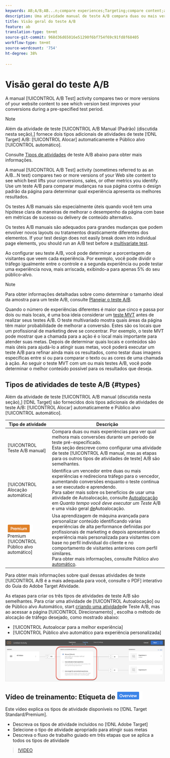 ```yaml
---
keywords: AB;A/B;AB...n;compare experiences;Targeting;compare content;auto-target;auto-allocate
description: Uma atividade manual de teste A/B compara duas ou mais versões do conteúdo do site para ver qual versão melhora melhor suas conversões durante um período de teste pré-especificado.
title: Visão geral do teste A/B
feature: ab
translation-type: tm+mt
source-git-commit: 968d36d65016e51290f6bf754f69c91fd8f68405
workflow-type: tm+mt
source-wordcount: '754'
ht-degree: 38%

---
```



# Visão geral do teste A/B

A manual [!UICONTROL A/B Test] activity compares two or more versions of your website content to see which version best improves your conversions during a pre-specified test period.

>[!NOTE]
>
>Além da atividade de teste [!UICONTROL A/B Manual (Padrão) (discutida nesta seção),] fornece dois tipos adicionais de atividades de teste [!DNL Target]  A/B: [!UICONTROL Alocar] automaticamente e Público alvo [!UICONTROL automático].
>
>Consulte [Tipos de atividades](#types) de teste A/B abaixo para obter mais informações.

A manual [!UICONTROL A/B Test] activity (sometimes referred to as an A/B...N test) compares two or more versions of your Web site content to see which best lifts your conversions, sales, or other metrics you identify. Use um teste A/B para comparar mudanças na sua página contra o design padrão da página para determinar qual experiência apresenta os melhores resultados.

Os testes A/B manuais são especialmente úteis quando você tem uma hipótese clara de maneiras de melhorar o desempenho da página com base em métricas de sucesso ou delivery de conteúdo alternativo.

Os testes A/B manuais são adequados para grandes mudanças que podem envolver novos layouts ou tratamentos drasticamente diferentes dos elementos. If your test design does not easily break down into individual page elements, you should run an A/B test before a [multivariate test](/help/c-activities/c-multivariate-testing/multivariate-testing.md).

Ao configurar seu teste A/B, você pode determinar a porcentagem de visitantes que veem cada experiência. Por exemplo, você pode dividir o tráfego igualmente entre o controle e a segunda experiência ou pode testar uma experiência nova, mais arriscada, exibindo-a para apenas 5% do seu público-alvo.

>[!NOTE]
>
>Para obter informações detalhadas sobre como determinar o tamanho ideal da amostra para um teste A/B, consulte [Planejar o teste A/B](/help/c-activities/t-test-ab/sample-size-determination.md).

Quando o número de experiências diferentes é maior que cinco e passa por dois ou mais locais, é uma boa ideia considerar um [teste MVT](/help/c-activities/c-multivariate-testing/multivariate-testing.md) antes de realizar seus testes A/B. O teste multivariado mostra quais áreas da página têm maior probabilidade de melhorar a conversão. Estes são os locais que um profissional de marketing deve se concentrar. Por exemplo, o teste MVT pode mostrar que a chamada para a ação é o local mais importante para atender suas metas. Depois de determinar quais locais e conteúdos são mais úteis para ajudá-lo a atingir suas metas, você poderá executar um teste A/B para refinar ainda mais os resultados, como testar duas imagens específicas entre si ou para comparar o texto ou as cores de uma chamada à ação. Ao seguir o teste MVT com um ou mais testes A/B, você pode determinar o melhor conteúdo possível para os resultados que deseja.

## Tipos de atividades de teste A/B {#types}

Além da atividade de teste [!UICONTROL A/B manual (discutida nesta seção),] [!DNL Target] são fornecidos dois tipos adicionais de atividades de teste A/B: [!UICONTROL Alocar] automaticamente e Público alvo [!UICONTROL automático].

| Tipo de atividade | Descrição |
| --- | --- |
| [!UICONTROL Teste A/B manual] | Compara duas ou mais experiências para ver qual melhora mais conversões durante um período de teste pré-especificado. <br>Esta seção descreve como configurar uma atividade de teste [!UICONTROL A/B manual, mas as etapas para os outros tipos de atividades de teste]  A/B são semelhantes. |
| [!UICONTROL Alocação automática] | Identifica um vencedor entre duas ou mais experiências e redireciona tráfego para o vencedor, aumentando conversões enquanto o teste continua a ser executado e aprendendo. <br>Para saber mais sobre os benefícios de usar uma atividade de Autoalocação, consulte [Autoalocação](/help/c-activities/t-test-ab/sample-size-determination.md#auto-allocate) em *Quanto tempo você deve executar um Teste* A/B e uma visão geral [de](/help/c-activities/automated-traffic-allocation/automated-traffic-allocation.md)Autoalocação. |
| ![Etiqueta](/help/assets/premium.png) Premium [!UICONTROL Público alvo automático] | Usa aprendizagem de máquina avançada para personalizar conteúdo identificando várias experiências de alta performance definidas por profissionais de marketing e depois apresentando a experiência mais personalizada para visitantes com base no perfil individual do cliente e no comportamento de visitantes anteriores com perfil similares. <br>Para obter mais informações, consulte Público alvo [automático](/help/c-activities/auto-target/auto-target-to-optimize.md). |

Para obter mais informações sobre qual dessas atividades de teste [!UICONTROL A/B é a mais adequada para você, consulte o PDF] interativo do Guia do [](/help/c-activities/target-activities-guide.md)Adobe Target Atividade.

As etapas para criar os três tipos de atividades de teste  A/B são semelhantes. Para criar uma atividade de [!UICONTROL Autoalocação] ou de Público alvo  Automático, start [criando uma atividade](/help/c-activities/t-test-ab/t-test-create-ab/test-create-ab.md)de Teste A/B, mas ao acessar a página [!UICONTROL Direcionamento] , escolha o método de alocação de tráfego desejado, como mostrado abaixo:

* [!UICONTROL Autoalocar para a melhor experiência]
* [!UICONTROL Público alvo automático para experiência personalizada]

![Configurações do Método de Alocação de Tráfego](/help/c-activities/t-test-ab/t-test-create-ab/assets/traffic-allocation-method.png)

## Vídeo de treinamento: Etiqueta de ![Visão Geral de Tipos de atividades (9:03)](/help/assets/overview.png)

Este vídeo explica os tipos de atividade disponíveis no [!DNL Target Standard/Premium].

* Descreva os tipos de atividade incluídos no [!DNL Adobe Target]
* Selecione o tipo de atividade apropriado para atingir suas metas
* Descreva o fluxo de trabalho guiado em três etapas que se aplica a todos os tipos de atividade

>[!VIDEO](https://video.tv.adobe.com/v/17386)
